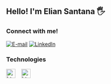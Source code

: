 ## Hello! I'm Elian Santana 🖐️

<h3 align="left">Connect with me!</h3>

[![E-mail](	https://img.shields.io/badge/Gmail-D14836?style=for-the-badge&logo=gmail&logoColor=white)](mailto:santanafg2018@gmail.com)
[![LinkedIn](https://img.shields.io/badge/LinkedIn-0077B5?style=for-the-badge&logo=linkedin&logoColor=white)](https://www.linkedin.com/in/elian-santana/)

<h3 align="left">Technologies</h3>

<div align="left">
<img src="https://cdn.jsdelivr.net/gh/devicons/devicon@latest/icons/java/java-original-wordmark.svg" height="25" alt="html5 logo" />
<img width="8" />
<img src="https://cdn.jsdelivr.net/gh/devicons/devicon@latest/icons/eclipse/eclipse-original.svg" height="25" alt="html5 logo" />
<img width="8" />         
</div>


